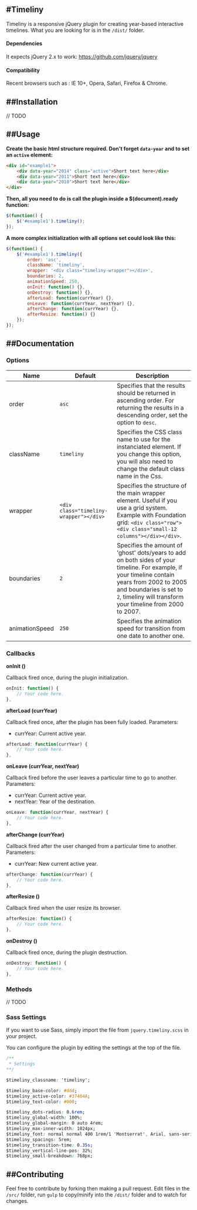 #Timeliny
-----------
Timeliny is a responsive jQuery plugin for creating year-based interactive timelines.
What you are looking for is in the `/dist/` folder.

#### Dependencies
It expects jQuery 2.x to work: https://github.com/jquery/jquery

#### Compatibility
Recent browsers such as :
IE 10+, Opera, Safari, Firefox & Chrome.

##Installation
-----------
// TODO


##Usage
-----------

**Create the basic html structure required. Don't forget `data-year` and to set an `active` element:**

```html
<div id="example1">
	<div data-year="2014" class="active">Short text here</div>
	<div data-year="2011">Short text here</div>
	<div data-year="2010">Short text here</div>
</div>
```

**Then, all you need to do is call the plugin inside a $(document).ready function:**

```js
$(function() {
	$('#example1').timeliny();
});
```

**A more complex initialization with all options set could look like this:**

```js
$(function() {
	$('#example1').timeliny({
		order: 'asc',
		className: 'timeliny',
		wrapper: '<div class="timeliny-wrapper"></div>',
		boundaries: 2,
		animationSpeed: 250,
		onInit: function() {},
		onDestroy: function() {},
		afterLoad: function(currYear) {},
		onLeave: function(currYear, nextYear) {},
		afterChange: function(currYear) {},
		afterResize: function() {}
	});
});
```

##Documentation
-----------

### Options

| Name            | Default                                  | Description                                                                                                                                                                                                                                                                                                                                                                                                                                                                                                                                                                                                                                                                                                  |
|-----------------|------------------------------------------|----------------------------------------------------------------------------------------------------------------------------------------------------------------------------------------------------------------------------------------------------|
| order           | `asc`                                    | Specifies that the results should be returned in ascending order. For returning the results in a descending order, set the option to `desc`.                                                                                                       |
| className       | `timeliny`                               | Specifies the CSS class name to use for the instanciated element. If you change this option, you will also need to change the default class name in the Css.                                                                                       |
| wrapper         | `<div class="timeliny-wrapper"></div>`   | Specifies the structure of the main wrapper element. Useful if you use a grid system. Example with Foundation grid: `<div class="row"><div class="small-12 columns"></div></div>`.                                                                 |
| boundaries      | `2`                                      | Specifies the amount of 'ghost' dots/years to add on both sides of your timeline. For example, if your timeline contain years from 2002 to 2005 and boundaries is set to `2`, timeliny will transform your timeline from 2000 to 2007.             |
| animationSpeed  | `250`                                    | Specifies the animation speed for transition from one date to another one.                                                                                                                                                                         |

### Callbacks

**onInit ()**

Callback fired once, during the plugin initialization.

```js
onInit: function() {
	// Your code here.
},
```

**afterLoad (currYear)**

Callback fired once, after the plugin has been fully loaded. Parameters:

- currYear: Current active year.

```js
afterLoad: function(currYear) {
	// Your code here.
},
```

**onLeave (currYear, nextYear)**

Callback fired before the user leaves a particular time to go to another. Parameters:

- currYear: Current active year.
- nextYear: Year of the destination.

```js
onLeave: function(currYear, nextYear) {
	// Your code here.
},
```

**afterChange (currYear)**

Callback fired after the user changed from a particular time to another. Parameters:

- currYear: New current active year.

```js
afterChange: function(currYear) {
	// Your code here.
},
```

**afterResize ()**

Callback fired when the user resize its browser.

```js
afterResize: function() {
	// Your code here.
},
```

**onDestroy ()**

Callback fired once, during the plugin destruction.

```js
onDestroy: function() {
	// Your code here.
},
```

### Methods

// TODO

### Sass Settings

If you want to use Sass, simply import the file from `jquery.timeliny.scss` in your project.

You can configure the plugin by editing the settings at the top of the file.

```css
/**
 * Settings
**/

$timeliny_classname: 'timeliny';

$timeliny_base-color: #ddd;
$timeliny_active-color: #37404A;
$timeliny_text-color: #000;

$timeliny_dots-radius: 0.6rem;
$timeliny_global-width: 100%;
$timeliny_global-margin: 0 auto 4rem;
$timeliny_max-inner-width: 1024px;
$timeliny_font: normal normal 400 1rem/1 'Montserrat', Arial, sans-serif;
$timeliny_spacings: 5rem;
$timeliny_transition-time: 0.35s;
$timeliny_vertical-line-pos: 32%;
$timeliny_small-breakdown: 768px;
```


##Contributing
-----------
Feel free to contribute by forking then making a pull request.
Edit files in the `/src/` folder,  run `gulp` to copy/minify into the `/dist/` folder and to watch for changes.
